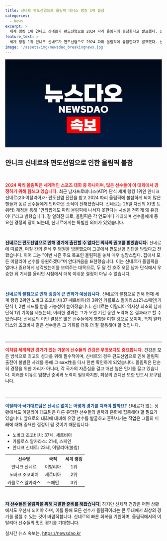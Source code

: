 ```yaml
---
title: 신네르 편도선염으로 올림픽 테니스 랭킹 1위 불참
categories:
  - News
excerpt: >
  세계 랭킹 1위 얀니크 신네르가 편도선염으로 2024 파리 올림픽에 불참한다고 발표했다. 신네르는 이번 시즌 최고의 목표를 놓치게 되어 실망감을 드러냈으며, 이탈리아 선수들을 응원할 계획이다.
feature_text: >
  세계 랭킹 1위 얀니크 신네르가 편도선염으로 2024 파리 올림픽에 불참한다고 발표했다. 신네르는 이번 시즌 최고의 목표를 놓치게 되어 실망감을 드러냈으며, 이탈리아 선수들을 응원할 계획이다.
image: '/assets/img/newsdao_breakingnews.jpg'
---
```


<p><img src="/assets/img/newsdao_breakingnews.jpg" alt="firstkoreanews 속보" /></p>

<h2 data-ke-size="size26">얀니크 신네르와 편도선염으로 인한 올림픽 불참</h2>

<p data-ke-size="size16">&nbsp;</p>

<p><b><span style="color: #ee2323;">2024 파리 올림픽은 세계적인 스포츠 대회 중 하나이며, 많은 선수들이 이 대회에서 경쟁하기 위해 힘쓰고 있습니다.</span></b> 최근 남자프로테니스(ATP) 단식 세계 랭킹 1위인 얀니크 신네르(23·이탈리아)가 편도선염 진단을 받고 2024 파리 올림픽에 불참하게 되어 많은 팬들과 동료 선수들에게 안타까운 소식이 전해졌습니다. 신네르는 25일 자신의 X(옛 트위터) 계정을 통해 "안타깝게도 파리 올림픽에 나서지 못한다는 사실을 전하게 돼 유감이다"라고 밝혔습니다. 잘 알려진 대로, 올림픽은 각 연도마다 개최되며 선수들에게 중요한 경쟁의 장이 되는데, 신네르에게는 특별한 의미가 있었습니다.</p>

<p data-ke-size="size16">&nbsp;</p>

<p><b><span style="background-color: #21538527;">신네르는 편도선염으로 인해 경기에 출전할 수 없다는 의사의 권고를 받았습니다.</span></b> 신네르에 따르면, 며칠 간의 휴식 후 병원을 방문했으며 그곳에서 편도선염 진단을 받았다고 전했습니다. 이어 그는 "이번 시즌 주요 목표인 올림픽을 놓쳐 매우 실망스럽다. 집에서 모든 이탈리아 선수를 응원하겠다"며 안타까움을 표현했습니다. 이는 신네르가 올림픽을 얼마나 중요하게 생각했는지를 보여주는 대목으로, 두 달 전 호주 오픈 남자 단식에서 우승한 뒤 기세를 올리던 시점에서 더욱 아쉬운 결정이 아닐 수 없습니다.</p>

<p data-ke-size="size16">&nbsp;</p>

<p><b><span style="color: #1a5490;">신네르의 불참으로 인해 랭킹에 큰 변화가 예상됩니다.</span></b> 신네르의 불참으로 인해 현재 세계 랭킹 2위인 노바크 조코비치(37·세르비아)와 3위인 카를로스 알카라스(21·스페인)가 단식 1, 2번 시드를 받을 가능성이 높아졌습니다. 신네르는 이탈리아 역사상 최초의 남자 단식 1위 기록을 세웠는데, 이러한 경과는 그가 오랜 기간 동안 노력해 온 결과라고 할 수 있습니다. 신네르의 이번 결정은 많은 선수들에게 영향을 미칠 것으로 보이며, 특히 알카라스와 조코비치 같은 선수들은 그 기회를 더욱 더 잘 활용해야 할 것입니다.</p>

<p data-ke-size="size16">&nbsp;</p>

<hr>

<p><b><span style="color: #ee2323;">이처럼 세계적인 경기가 있는 가운데 선수들의 건강은 무엇보다도 중요합니다.</span></b> 건강은 모든 방식으로 최고의 성과를 위해 필수적이며, 신네르의 경우 편도선염으로 인해 올림픽 출전이 불발된 사례를 통해 그 важ性을 다시 한번 확인하게 되었습니다. 올림픽은 단순히 경쟁을 위한 자리가 아니라, 각 국가의 자존심을 걸고 매년 높은 인기를 끌고 있습니다. 이러한 이유로 엄청난 준비와 노력이 필요하지만, 최상의 컨디션 또한 반드시 요구됩니다.</p>

<p data-ke-size="size16">&nbsp;</p>

<hr>

<p><b><span style="color: #1a5490;">이탈리아 국가대표팀은 신네르 없이는 어떻게 경기를 치러야 할까요?</span></b> 신네르가 없는 상황에서도 이탈리아 대표팀은 다른 유망한 선수들의 발탁과 훈련에 집중해야 할 필요가 있습니다. 앞으로의 대회에 대비해 유망 선수를 발굴하고 훈련시키는 작업은 그들의 미래에 대해 중요한 결정이 될 것이기 때문입니다. </p>

<ul>
<li>노바크 조코비치: 37세, 세르비아</li>
<li>카를로스 알카라스: 21세, 스페인</li>
<li>얀니크 신네르: 23세, 이탈리아(불참)</li>
</ul>

<table style="width: 100%; border-collapse: collapse;">
<tr>
<td style="text-align: center; height: 17px;"><b>선수명</b></td>
<td style="text-align: center; height: 17px;"><b>국적</b></td>
<td style="text-align: center; height: 17px;"><b>세계 랭킹</b></td>
</tr>
<tr>
<td style="text-align: center; height: 17px;">얀니크 신네르</td>
<td style="text-align: center; height: 17px;">이탈리아</td>
<td style="text-align: center; height: 17px;">1위</td>
</tr>
<tr>
<td style="text-align: center; height: 17px;">노바크 조코비치</td>
<td style="text-align: center; height: 17px;">세르비아</td>
<td style="text-align: center; height: 17px;">2위</td>
</tr>
<tr>
<td style="text-align: center; height: 17px;">카를로스 알카라스</td>
<td style="text-align: center; height: 17px;">스페인</td>
<td style="text-align: center; height: 17px;">3위</td>
</tr>
</table>

<p data-ke-size="size16">&nbsp;</p> 

<p><b><span style="background-color: #21538527;">각 선수들은 올림픽을 위해 치열한 준비를 해왔습니다.</span></b> 하지만 신체적 건강은 어떤 상황에서도 우선시 되어야 하며, 이를 통해 모든 선수가 올림픽이라는 큰 무대에서 최상의 경기를 펼칠 수 있는 것이 바람직합니다. 신네르의 빠른 회복을 기원하며, 올림픽에서의 이탈리아 선수들의 멋진 경기를 기대합니다.</p>
실시간 뉴스 속보는, <a href="https://newsdao.kr" rel="dofollow">https://newsdao.kr</a>


